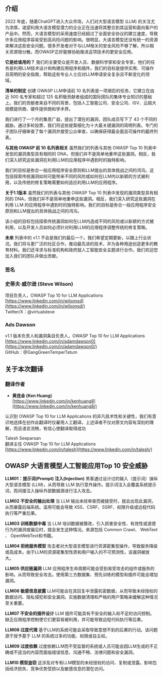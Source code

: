 ## 介绍
2022 年底，随着ChatGPT进入大众市场，人们对大型语言模型 (LLM) 的关注尤为浓厚。渴望利用大语言模型潜力的企业正在迅速将其整合到其运营和面向客户的产品中。然而，大语言模型的采用速度已经超过了全面安全协议的建立速度，导致许多应用程序容易受到高风险问题的影响。很明显，大语言模型还没有统一的资源来解决这些安全问题。很多开发者对于与LLM相关的安全风险不够了解，所以相关资源很分散。而OWASP正好能够协助推进这项技术的更安全应用。

**它是给谁用的？**
我们的主要受众是开发人员、数据科学家和安全专家，他们的任务是利用LLM技术设计和构建应用程序和插件。我们的目标是提供实用、可操作且简明的安全指南，帮助这些专业人士应对LLM申请安全复杂且不断变化的领域。

**清单的制定**
创建 OWASP LLM申请前 10 名列表是一项艰巨的任务，它建立在由近 500 名专家和超过 125 名积极贡献者组成的国际团队的集体专业知识的基础上。我们的贡献者来自不同的背景，包括人工智能公司、安全公司、ISV、云超大规模提供商、硬件提供商和学术界。

我们进行了一个月的集思广益，提出了潜在的漏洞，团队成员写下了 43 个不同的威胁。通过多轮投票，我们将这些提案细化为十大最关键漏洞的简明列表。专门的子团队仔细审查了每个漏洞并接受公众审查，以确保获得最全面且可操作的最终列表。

**与其他 OWASP 前 10 名列表相关**
虽然我们的列表与其他 OWASP Top 10 列表中发现的漏洞类型具有相同的 DNA，但我们并不是简单地重申这些漏洞。相反，我们深入研究这些漏洞在利用LLM的应用程序中遇到时的独特影响。

我们的目标是弥合一般应用程序安全原则和LLM提出的具体挑战之间的鸿沟。这包括探索传统漏洞如何可能带来不同的风险或如何在LLM内以新颖的方式被利用，以及传统的修复策略需要如何适应利用LLM的应用程序。

**关于1.1版本**
虽然我们的列表与其他 OWASP Top 10 列表中发现的漏洞类型具有相同的 DNA，但我们并不是简单地重申这些漏洞。相反，我们深入研究这些漏洞在利用 LLM 的应用程序中遇到时的独特影响。我们的目标是弥合一般应用程序安全原则和LLM提出的具体挑战之间的鸿沟。

该小组的目标包括探索传统漏洞如何在LLM内造成不同的风险或以新颖的方式被利用，以及开发人员如何必须针对利用LLM的应用程序调整传统的修复策略。

**未来**
列表中的 v1.1 不会是我们的最后一个。我们希望定期更新，以跟上行业状况。我们将与更广泛的社区合作，推动最先进的技术，并为各种用途创造更多的教育材料。我们还寻求与标准机构和政府就人工智能安全主题进行合作。我们欢迎您加入我们的团队并做出贡献。

### 签名

### 史蒂夫·威尔逊 (Steve Wilson)  
项目负责人，OWASP Top 10 for LLM Applications  
[https://www.linkedin.com/in/wilsonsd](https://www.linkedin.com/in/wilsonsd/)  
Twitter/X：@virtualsteve  
  
### Ads Dawson  
v1.1 版本负责人和漏洞条目负责人，OWASP Top 10 for LLM Applications  
[https://www.linkedin.com/in/adamdawson0](https://www.linkedin.com/in/adamdawson0/)  
GitHub：@GangGreenTemperTatum  


## 关于本次翻译

### 翻译作者

- **黄连金 (Ken Huang)**  
[https://www.linkedin.com/in/kenhuang8](https://www.linkedin.com/in/kenhuang8/)  


认识到 OWASP Top 10 for LLM Applications 的非凡技术性和关键性，我们有意识地选择在创作此翻译时仅雇用人工翻译。上述译者不仅对原文内容有深刻的理解，而且语言流畅，有信心使翻译取得成功

Talesh Seeparsan  
翻译主任 OWASP Top 10 for LLM Applications
[https://www.linkedin.com/in/talesh](https://www.linkedin.com/in/talesh/)  


## OWASP 大语言模型人工智能应用Top 10 安全威胁

**LLM01：提示词(Prompt) 注入(Injection)**
黑客通过设计过的输入（提示词）操纵大型语言模型 (LLM)，从而导致 LLM 执行意外操作。提示词注入会覆盖系统提示词，而间接注入操纵外部数据源进行注入攻击。

**LLM02 不安全的输出处理**
当 LLM 输出未经审查而被接受时，就会出现此漏洞，从而暴露后端系统。滥用可能会导致 XSS、CSRF、SSRF、权限升级或远程代码执行等严重后果。

**LLM03 训练数据中毒**
当 LLM 培训数据被篡改，引入损害安全性、有效性或道德行为的漏洞或偏见时，就会发生这种情况。来源包括 Common Crawl、 WebText 、 OpenWebText和书籍。

**LLM04 拒绝服务模型**
攻击者对大型语言模型进行资源密集型操作，导致服务降级或高成本。由于LLM的资源密集型性质和用户输入的不可预测性，该漏洞被放大。

**LLM05 供应链漏洞**
LLM 应用程序生命周期可能会受到易受攻击的组件或服务的影响，从而导致安全攻击。使用第三方数据集、预先训练的模型和插件可能会增加漏洞。

**LLM06 敏感信息披露**
LLM可能会在其回复中泄露机密数据，从而导致未经授权的数据访问、隐私侵犯和安全漏洞。实施数据清理和严格的用户策略来缓解这种情况至关重要。

**LLM07 不安全的插件设计**
LLM 插件可能具有不安全的输入和不足的访问控制。缺乏应用程序控制使它们更容易被利用，并可能导致远程代码执行等后果。

**LLM08 过度代理**
基于LLM的系统可能会采取导致意想不到的后果的行动。该问题源于授予基于 LLM 的系统过多的功能、权限或自主权。

**LLM09 过度依赖**
过度依赖LLM而不受监督的系统或人员可能会因LLM生成的不正确或不适当的内容而面临错误信息、沟通不畅、法律问题和安全漏洞。

**LLM10 模型盗窃**
这涉及对专有LLM模型的未经授权的访问、复制或泄露。影响包括经济损失、竞争优势受损以及敏感信息的潜在访问。
